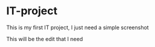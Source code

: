 # IT-project
This is my first IT project, I just need a simple screenshot

This will be the edit that I need
